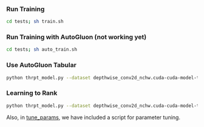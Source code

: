 ### Run Training

```bash
cd tests; sh train.sh
```

### Run Training with AutoGluon (not working yet)

```bash
cd tests; sh auto_train.sh
```


### Use AutoGluon Tabular

```bash
python thrpt_model.py --dataset depthwise_conv2d_nchw.cuda-cuda-model-t4.csv --algo auto --out_dir thrpt_autogluon
```

### Learning to Rank

```bash
python thrpt_model.py --dataset depthwise_conv2d_nchw.cuda-cuda-model-t4.csv --algo nn --gpus 0
```

Also, in [tune_params](tune_params), we have included a script for parameter tuning.
